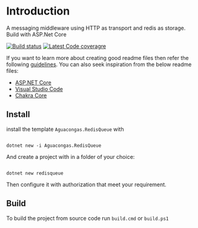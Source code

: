 # Introduction 

A messaging middleware using HTTP as transport and redis as storage. Build with ASP.Net Core

[![Build status](https://ci.appveyor.com/api/projects/status/n9588oe8iag3v509/branch/master?svg=true
)](https://ci.appveyor.com/project/aguacongas/aguacongas-redisqueue)
[![Latest Code coveragre](https://aguacongas.github.io/Aguacongas.RedisQueue/latest/badge_linecoverage.svg)](https://aguacongas.github.io/Aguacongas.RedisQueue/latest)

If you want to learn more about creating good readme files then refer the following [guidelines](https://www.visualstudio.com/en-us/docs/git/create-a-readme). You can also seek inspiration from the below readme files:
- [ASP.NET Core](https://github.com/aspnet/Home)
- [Visual Studio Code](https://github.com/Microsoft/vscode)
- [Chakra Core](https://github.com/Microsoft/ChakraCore)

## Install

install the template `Aguacongas.RedisQueue` with

``` batch

dotnet new -i Aguacongas.RedisQueue

```

And create a project with in a folder of your choice:

``` batch

dotnet new redisqueue

```

Then configure it with authorization that meet your requirement.

## Build

To build the project from source code run `build.cmd` or `build.ps1`